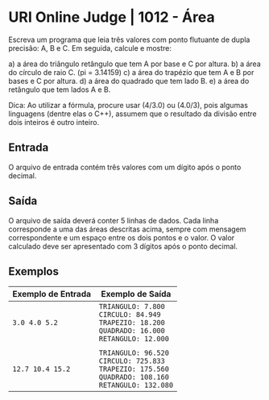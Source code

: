 # URI Online Judge | 1012 - Área
Escreva um programa que leia três valores com ponto flutuante de dupla precisão: A, B e C. Em seguida, calcule e mostre:

a) a área do triângulo retângulo que tem A por base e C por altura.
b) a área do círculo de raio C. (pi = 3.14159)
c) a área do trapézio que tem A e B por bases e C por altura.
d) a área do quadrado que tem lado B.
e) a área do retângulo que tem lados A e B.

Dica: Ao utilizar a fórmula, procure usar (4/3.0) ou (4.0/3), pois algumas linguagens (dentre elas o C++), assumem que o resultado da divisão entre dois inteiros é outro inteiro.

## Entrada
O arquivo de entrada contém três valores com um dígito após o ponto decimal.

## Saída
O arquivo de saída deverá conter 5 linhas de dados. Cada linha corresponde a uma das áreas descritas acima, sempre com mensagem correspondente e um espaço entre os dois pontos e o valor. O valor calculado deve ser apresentado com 3 dígitos após o ponto decimal.

## Exemplos
|Exemplo de Entrada|Exemplo de Saída|
|-|-|
|`3.0 4.0 5.2`|`TRIANGULO: 7.800` <br> `CIRCULO: 84.949` <br> `TRAPEZIO: 18.200` <br> `QUADRADO: 16.000` <br> `RETANGULO: 12.000`|
|||
|`12.7 10.4 15.2`|`TRIANGULO: 96.520` <br> `CIRCULO: 725.833` <br> `TRAPEZIO: 175.560` <br> `QUADRADO: 108.160` <br> `RETANGULO: 132.080`|